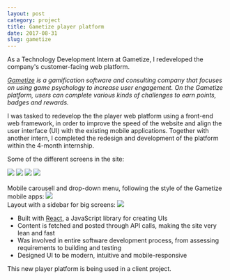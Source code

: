 ```yaml
---
layout: post
category: project
title: Gametize player platform
date: 2017-08-31
slug: gametize
---
```


As a Technology Development Intern at Gametize, I redeveloped the company's customer-facing web platform.

_[Gametize](https://gametize.com/index) is a gamification software and consulting company that focuses on using game psychology to increase user engagement. On the Gametize platform, users can complete various kinds of challenges to earn points, badges and rewards._

I was tasked to redevelop the the player web platform using a front-end web framework, in order to improve the speed of the website and align the user interface (UI) with the existing mobile applications. Together with another intern, I completed the redesign and development of the platform within the 4-month internship.

Some of the different screens in the site:
<div class="gallery-4col">
  <img src="../assets/img/proj-gametize/1home.png">
  <img src="../assets/img/proj-gametize/2featured.png">
  <img src="../assets/img/proj-gametize/3topicsearch.png">
  <img src="../assets/img/proj-gametize/4challenge.png">
</div>

<br>
Mobile carousell and drop-down menu, following the style of the Gametize mobile apps:

<img src="../assets/img/proj-gametize/projecthome-mobile.png">

<br>
Layout with a sidebar for big screens:

<img src="../assets/img/proj-gametize/projecthome.png">


- Built with [React](https://facebook.github.io/react/), a JavaScript library for creating UIs
- Content is fetched and posted through API calls, making the site very lean and fast
- Was involved in entire software development process, from assessing requirements to building and testing
- Designed UI to be modern, intuitive and mobile-responsive


This new player platform is being used in a client project.